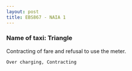 ```yaml
---
layout: post
title: EBS867 - NAIA 1
---
```


### Name of taxi: Triangle

Contracting of fare and refusal to use the meter. 

```Over charging, Contracting```
